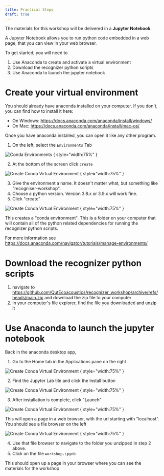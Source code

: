 ```yaml
---
title: Practical Steps
draft: true
---
```


The materials for this workshop will be delivered in a **Jupyter Notebook**. 

A Jupyter Notebook allows you to run python code embedded in a web page, that you can view in your web browser.

To get started, you will need to 

1) Use Anaconda to create and activate a virtual environment
2) Download the recognizer python scripts
3) Use Anaconda to launch the jupyter notebook

# Create your virtual environment

You should already have anaconda installed on your computer. If you don't, you can find how to install it here: 

- On Windows: https://docs.anaconda.com/anaconda/install/windows/
- On Mac: https://docs.anaconda.com/anaconda/install/mac-os/

Once you have anaconda installed, you can open it like any other program. 

1) On the left, select the `Environments` Tab

![Conda Environments](create_venv_1.jpg)
{ style="width:75%" }

2) At the bottom of the screen click `create`

![Create Conda Virtual Environment](create_venv_2.jpg)
{ style="width:75%" }

3) Give the environment a name. It doesn't matter what, but something like "recogniser-workshop". 
4) Choose a python version. Version 3.8.x or 3.9.x will work fine. 
5) Click "create"

![Create Conda Virtual Environment](create_venv_3.jpg)
{ style="width:75%" }


This creates a "conda environment". This is a folder on your computer that will contain all of the python related dependencies for running the recognizer python scripts. 

For more information see https://docs.anaconda.com/navigator/tutorials/manage-environments/

# Download the recognizer python scripts

1) navigate to https://github.com/QutEcoacoustics/recognizer_workshop/archive/refs/heads/main.zip and download the zip file to your computer
2) In your computer's file explorer, find the file you downloaded and unzip it

# Use Anaconda to launch the jupyter notebook 

Back in the anaconda desktop app, 

1) Go to the Home tab in the Applications pane on the right

![Create Conda Virtual Environment](launch_notebook_1.jpg)
{ style="width:75%" }

2) Find the Jupyter Lab tile and click the Install button 

![Create Conda Virtual Environment](launch_notebook_2.jpg)
{ style="width:75%" }

3) After installation is complete, click "Launch"

![Create Conda Virtual Environment](launch_notebook_3.jpg)
{ style="width:75%" }


This will open a page in a web browser, with the url starting with "localhost". You should see a file browser on the left

![Create Conda Virtual Environment](launch_notebook_4.jpg)
{ style="width:75%" }

4) Use that file browser to navigate to the folder you unzipped in step 2 above. 
5) Click on the file `workshop.ipynb`

This should open up a page in your browser where you can see the materials for the workshop











